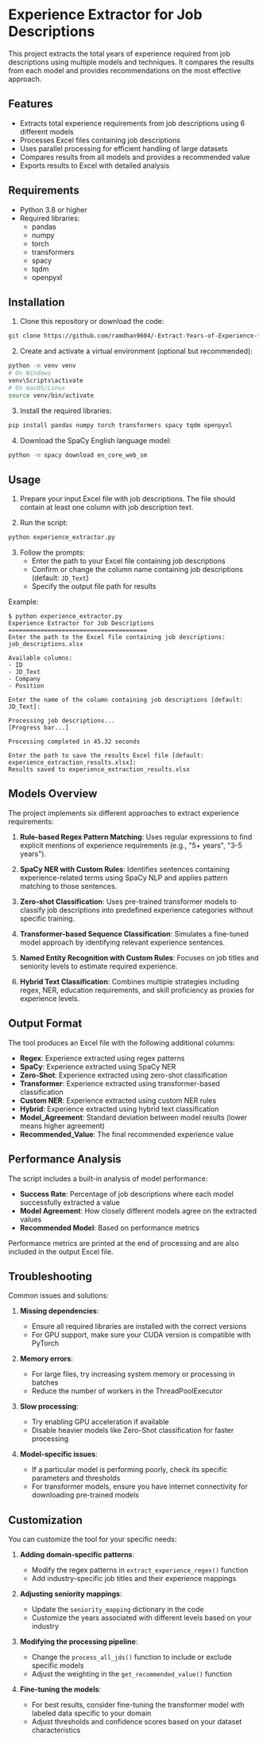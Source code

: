 
# Experience Extractor for Job Descriptions

This project extracts the total years of experience required from job descriptions using multiple models and techniques. It compares the results from each model and provides recommendations on the most effective approach.



## Features

- Extracts total experience requirements from job descriptions using 6 different models
- Processes Excel files containing job descriptions
- Uses parallel processing for efficient handling of large datasets
- Compares results from all models and provides a recommended value
- Exports results to Excel with detailed analysis

## Requirements

- Python 3.8 or higher
- Required libraries:
  - pandas
  - numpy
  - torch
  - transformers
  - spacy
  - tqdm
  - openpyxl

## Installation

1. Clone this repository or download the code:
```bash
git clone https://github.com/ramdhan9604/-Extract-Years-of-Experience-from-Job-Description.git
```

2. Create and activate a virtual environment (optional but recommended):
```bash
python -m venv venv
# On Windows
venv\Scripts\activate
# On macOS/Linux
source venv/bin/activate
```

3. Install the required libraries:
```bash
pip install pandas numpy torch transformers spacy tqdm openpyxl
```

4. Download the SpaCy English language model:
```bash
python -m spacy download en_core_web_sm
```

## Usage

1. Prepare your input Excel file with job descriptions. The file should contain at least one column with job description text.

2. Run the script:
```bash
python experience_extractor.py
```

3. Follow the prompts:
   - Enter the path to your Excel file containing job descriptions
   - Confirm or change the column name containing job descriptions (default: `JD_Text`)
   - Specify the output file path for results

Example:
```
$ python experience_extractor.py
Experience Extractor for Job Descriptions
=======================================
Enter the path to the Excel file containing job descriptions: job_descriptions.xlsx

Available columns:
- ID
- JD_Text
- Company
- Position

Enter the name of the column containing job descriptions [default: JD_Text]: 

Processing job descriptions...
[Progress bar...]

Processing completed in 45.32 seconds

Enter the path to save the results Excel file [default: experience_extraction_results.xlsx]: 
Results saved to experience_extraction_results.xlsx
```

## Models Overview

The project implements six different approaches to extract experience requirements:

1. **Rule-based Regex Pattern Matching**: Uses regular expressions to find explicit mentions of experience requirements (e.g., "5+ years", "3-5 years").

2. **SpaCy NER with Custom Rules**: Identifies sentences containing experience-related terms using SpaCy NLP and applies pattern matching to those sentences.

3. **Zero-shot Classification**: Uses pre-trained transformer models to classify job descriptions into predefined experience categories without specific training.

4. **Transformer-based Sequence Classification**: Simulates a fine-tuned model approach by identifying relevant experience sentences.

5. **Named Entity Recognition with Custom Rules**: Focuses on job titles and seniority levels to estimate required experience.

6. **Hybrid Text Classification**: Combines multiple strategies including regex, NER, education requirements, and skill proficiency as proxies for experience levels.

## Output Format

The tool produces an Excel file with the following additional columns:

- **Regex**: Experience extracted using regex patterns
- **SpaCy**: Experience extracted using SpaCy NER
- **Zero-Shot**: Experience extracted using zero-shot classification
- **Transformer**: Experience extracted using transformer-based classification
- **Custom NER**: Experience extracted using custom NER rules
- **Hybrid**: Experience extracted using hybrid text classification
- **Model_Agreement**: Standard deviation between model results (lower means higher agreement)
- **Recommended_Value**: The final recommended experience value

## Performance Analysis

The script includes a built-in analysis of model performance:

- **Success Rate**: Percentage of job descriptions where each model successfully extracted a value
- **Model Agreement**: How closely different models agree on the extracted values
- **Recommended Model**: Based on performance metrics

Performance metrics are printed at the end of processing and are also included in the output Excel file.

## Troubleshooting

Common issues and solutions:

1. **Missing dependencies**:
   - Ensure all required libraries are installed with the correct versions
   - For GPU support, make sure your CUDA version is compatible with PyTorch

2. **Memory errors**:
   - For large files, try increasing system memory or processing in batches
   - Reduce the number of workers in the ThreadPoolExecutor

3. **Slow processing**:
   - Try enabling GPU acceleration if available
   - Disable heavier models like Zero-Shot classification for faster processing

4. **Model-specific issues**:
   - If a particular model is performing poorly, check its specific parameters and thresholds
   - For transformer models, ensure you have internet connectivity for downloading pre-trained models

## Customization

You can customize the tool for your specific needs:

1. **Adding domain-specific patterns**:
   - Modify the regex patterns in `extract_experience_regex()` function
   - Add industry-specific job titles and their experience mappings

2. **Adjusting seniority mappings**:
   - Update the `seniority_mapping` dictionary in the code
   - Customize the years associated with different levels based on your industry

3. **Modifying the processing pipeline**:
   - Change the `process_all_jds()` function to include or exclude specific models
   - Adjust the weighting in the `get_recommended_value()` function

4. **Fine-tuning the models**:
   - For best results, consider fine-tuning the transformer model with labeled data specific to your domain
   - Adjust thresholds and confidence scores based on your dataset characteristics

